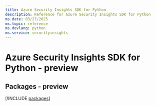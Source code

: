 ```yaml
---
title: Azure Security Insights SDK for Python
description: Reference for Azure Security Insights SDK for Python
ms.date: 03/27/2025
ms.topic: reference
ms.devlang: python
ms.service: securityinsights
---
```

# Azure Security Insights SDK for Python - preview
## Packages - preview
[!INCLUDE [packages](security-insights-index.md)]